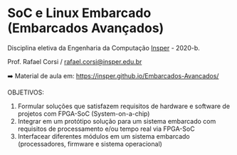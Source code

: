 # SoC e Linux Embarcado (Embarcados Avançados)

Disciplina eletiva da Engenharia da Computação [Insper](https://www.insper.edu.br/) - 2020-b.

Prof. Rafael Corsi / rafael.corsi@insper.edu.br

:arrow_right: Material de aula em:
https://insper.github.io/Embarcados-Avancados/ 

OBJETIVOS:

1. Formular soluções que satisfazem requisitos de hardware e software de projetos com FPGA-SoC (System-on-a-chip) 
2. Integrar em um protótipo solução para um sistema embarcado com requisitos de processamento e/ou tempo real via FPGA-SoC
3. Interfacear diferentes módulos em um sistema embarcado (processadores, firmware e sistema operacional)
